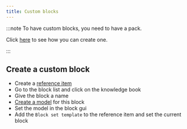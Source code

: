 ```yaml
---
title: Custom blocks
---
```


:::note To have custom blocks, you need to have a pack.

Click [here](pack.md#create-a-pack) to see how you can create one.

:::

## Create a custom block

* Create a [reference item](custom-items.md)
* Go to the block list and click on the knowledge book
* Give the block a name
* [Create a model](custom-models.md) for this block
* Set the model in the block gui
* Add the `Block set template` to the reference item and set the current block
